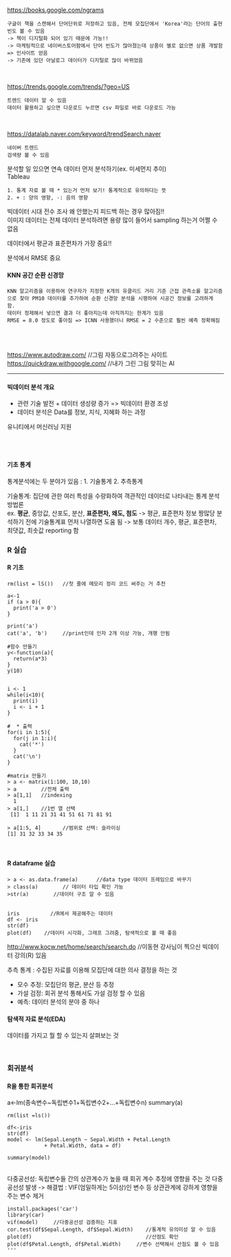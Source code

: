 https://books.google.com/ngrams  
```
구글이 책을 스캔해서 단어단위로 저장하고 있음, 전체 모집단에서 'Korea'라는 단어의 출현 빈도 볼 수 있음  
-> 책이 디지털화 되어 있기 때문에 가능!!  
-> 마케팅적으로 네이버스토어팜에서 단어 빈도가 많아졌는데 상품이 별로 없으면 상품 개발함 => 인사이트 얻음  
-> 기존에 있던 아날로그 데이터가 디지털로 많이 바뀌었음  
```
<br>

https://trends.google.com/trends/?geo=US  
```
트렌드 데이터 알 수 있음  
데이터 활용하고 싶으면 다운로드 누르면 csv 파일로 바로 다운로드 가능  
```
<br>

https://datalab.naver.com/keyword/trendSearch.naver  
```
네이버 트렌드   
검색량 볼 수 있음     
```

분석할 일 있으면 연속 데이터 먼저 분석하기(ex. 미세먼지 추이)   
Tableau  

```
1. 통계 자료 볼 때 * 있는거 먼저 보기! 통계적으로 유의하다는 뜻  
2. + : 양의 영향, -: 음의 영향    
```

빅데이터 시대 전수 조사 왜 안했는지 피드백 하는 경우 많아짐!!  
이미지 데이터는 전체 데이터 분석하려면 용량 많이 들어서 sampling 하는거 어쩔 수 없음  

데이터에서 평균과 표준편차가 가장 중요!!   

분석에서 RMSE 중요  

#### KNN 공간 순환 신경망  
```
KNN 알고리즘을 이용하여 연구자가 지정한 K개의 유클리드 거리 기준 근접 관측소를 알고리즘으로 찾아 PM10 데이터를 추가하여 순환 신경망 분석을 시행하여 시공간 정보를 고려하게 함.  
데이터 정제해서 넣으면 결과 더 좋아지는데 아직까지는 한계가 있음   
RMSE = 8.0 정도로 좋아짐 => ICNN 사용했더니 RMSE = 2 수준으로 훨씬 예측 정확해짐   
```
<br>
<br>

https://www.autodraw.com/       //그림 자동으로그려주는 사이트  
https://quickdraw.withgoogle.com/      //내가 그린 그림 맞히는 AI  

---


#### 빅데이터 분석 개요
- 관련 기술 발전 + 데이터 생성량 증가 => 빅데이터 환경 조성   
- 데이터 분석은 Data를 정보, 지식, 지혜화 하는 과정

유니티에서 머신러닝 지원

<br>
<br>

#### 기초 통계
통계분석에는 두 분야가 있음 : 1. 기술통계 2. 추측통계   
   
기술통계: 집단에 관한 여러 특성을 수량화하여 객관적인 데이터로 나타내는 통계 분석 방법론  
  ex. **평균**, 중앙값, 산포도, 분산, **표준편차, 왜도, 첨도** -> 평균, 표준편차 정보 짱많당
  분석하기 전에 기술통계표 먼저 나열하면 도움 됨 -> 보통 데이터 개수, 평균, 표준편차, 최댓값, 최솟값 reporting 함  
  

### R 실습
#### R 기초
```
rm(list = lS())   //첫 줄에 메모리 정리 코드 써주는 거 추천

a<-1
if (a > 0){
  print('a > 0')
}

print('a')
cat('a', 'b')     //print인데 인자 2개 이상 가능, 개행 안됨  

#함수 만들기
y<-function(a){
  return(a*3)
}
y(10)


i <- 1
while(i<10){
  print(i)
  i <- i + 1
}

#  * 출력
for(i in 1:5){
  for(j in 1:i){
    cat('*')
  }
  cat('\n')
}

#matrix 만들기
> a <- matrix(1:100, 10,10)
> a        //전체 출력
> a[1,1]   //indexing
  1
> a[1,]    //1번 열 선택
 [1]  1 11 21 31 41 51 61 71 81 91

> a[1:5, 4]       //범위로 선택: 슬라이싱
[1] 31 32 33 34 35 
```
<br>

#### R dataframe 실습
```
> a <- as.data.frame(a)      //data type 데이터 프레임으로 바꾸기
> class(a)        // 데이터 타입 확인 가능
>str(a)        //데이터 구조 알 수 있음


iris          //R에서 제공해주는 데이터
df <- iris
str(df)     
plot(df)    //데이터 시각화, 그래프 그려줌, 탐색적으로 볼 때 좋음

```

http://www.kocw.net/home/search/search.do     //이동현 강사님이 찍으신 빅데이터 강의(R) 있음
  
    
추측 통계 : 수집된 자료를 이용해 모집단에 대한 의사 결정을 하는 것  
   - 모수 추정: 모집단의 평균, 분산 등 추정
   - 가설 검정: 회귀 분석 통해서도 가설 검정 할 수 있음  
   - 예측: 데이터 분석의 분야 중 하나  
  
#### 탐색적 자료 분석(EDA)
데이터를 가지고 뭘 할 수 있는지 살펴보는 것    

<br>

### 회귀분석
####  R을 통한 회귀분석
a<-lm(종속변수~독립변수1+독립변수2+...+독립변수n)
summary(a)

```
rm(list =ls())

df<-iris
str(df)
model <- lm(Sepal.Length ~ Sepal.Width + Petal.Length
            + Petal.Width, data = df)

summary(model)
```

<br>
다중공선성: 독립변수들 간의 상관계수가 높을 때 회귀 계수 추정에 영향을 주는 것
다중공선성 발생 -> 해결법 : VIF(엄밀하게는 5이상)인 변수 등 상관관계에 강하게 영향을 주는 변수 제거

```
install.packages('car')             
library(car)
vif(model)     //다중공선성 검증하는 지표
cor.test(df$Sepal.Length, df$Sepal.Width)    //통계적 유의미성 알 수 있음
plot(df)                                     //산점도 확인
plot(df$Petal.Length, df$Petal.Width)     //변수 선택해서 산점도 볼 수 있음
'''
